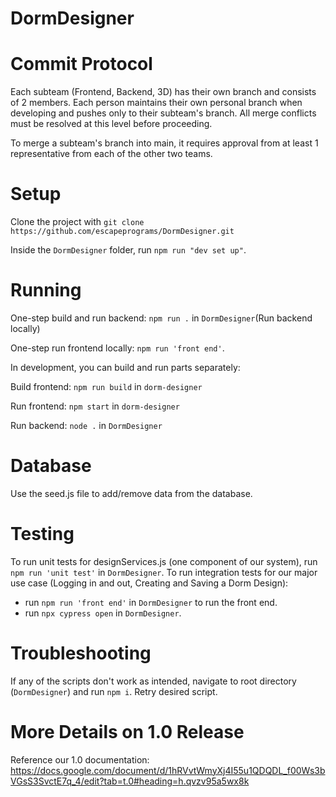 # DormDesigner

# Commit Protocol

Each subteam (Frontend, Backend, 3D) has their own branch and consists of 2 members. Each person maintains their own personal branch when developing and pushes only to their subteam's branch. All merge conflicts must be resolved at this level before proceeding. 

To merge a subteam's branch into main, it requires approval from at least 1 representative from each of the other two teams.

# Setup

Clone the project with `git clone https://github.com/escapeprograms/DormDesigner.git`

Inside the `DormDesigner` folder, run `npm run "dev set up"`.

# Running
One-step build and run backend: `npm run .` in `DormDesigner`(Run backend locally)

One-step run frontend locally: `npm run 'front end'`.

In development, you can build and run parts separately:

Build frontend: `npm run build` in `dorm-designer`

Run frontend: `npm start` in `dorm-designer`

Run backend: `node .` in `DormDesigner`

# Database
Use the seed.js file to add/remove data from the database. 

# Testing

To run unit tests for designServices.js (one component of our system), run `npm run 'unit test'` in `DormDesigner`.
To run integration tests for our major use case (Logging in and out, Creating and Saving a Dorm Design):
- run `npm run 'front end'` in `DormDesigner` to run the front end.
- run `npx cypress open` in `DormDesigner`. 

# Troubleshooting

If any of the scripts don't work as intended, navigate to root directory (`DormDesigner`) and run `npm i`. Retry desired script.

# More Details on 1.0 Release

Reference our 1.0 documentation: https://docs.google.com/document/d/1hRVvtWmyXj4I55u1QDQDL_f00Ws3bVGsS3SvctE7q_4/edit?tab=t.0#heading=h.qvzv95a5wx8k
